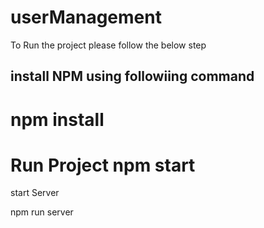 # userManagement

To Run the project please follow the below step 

install NPM using followiing command
------------------------------------
npm install
=====================================
Run Project
npm start
====================================
start Server 

npm run server
